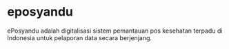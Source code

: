 # eposyandu
ePosyandu adalah digitalisasi sistem pemantauan pos kesehatan terpadu di Indonesia untuk pelaporan data secara berjenjang.
